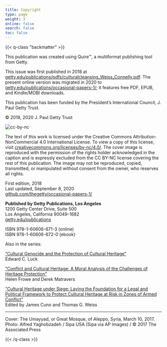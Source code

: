 ```yaml
---
title: Copyright
type: page
weight: 3
online: false
search: false
toc: false
---
```


{{< q-class "backmatter" >}}

This publication was created using Quire™, a multiformat publishing tool from Getty.

This issue was first published in 2018 at [getty.edu/publications/pdfs/culturalcleansing_Weiss_Connelly.pdf](https://www.getty.edu/publications/pdfs/culturalcleansing_Weiss_Connelly.pdf). The present online version was migrated in 2020 to [getty.edu/publications/occasional-papers-1/](https://www.getty.edu/publications/occasional-papers-1/); it features free PDF, EPUB, and Kindle/MOBI downloads.

This publication has been funded by the President’s International Council, J. Paul Getty Trust.

© 2018, 2020 J. Paul Getty Trust

![cc-by-nc](/img/cc-by-nc.png)

The text of this work is licensed under the Creative Commons Attribution-NonCommercial 4.0 International License. To view a copy of this license, visit [creativecommons.org/licenses/by-nc/4.0/](http://creativecommons.org/licenses/by-nc/4.0/). The cover image is reproduced with the permission of the rights holder acknowledged in the caption and is expressly excluded from the CC&nbsp;BY-NC license covering the rest of this publication. The image may not be reproduced, copied, transmitted, or manipulated without consent from the owner, who reserves all rights.

First edition, 2018<br />
Last updated, September 8, 2020<br />
[github.com/thegetty/occasional-papers-1/](https://github.com/thegetty/occasional-papers-1/)

**Published by Getty Publications, Los Angeles**<br />
1200 Getty Center Drive, Suite 500<br />
Los Angeles, California 90049-1682<br />
[getty.edu/publications](http://www.getty.edu/publications)

ISBN 978-1-60606-671-3 (online)<br />
ISBN 978-1-60606-672-0 (ebook)

Also in the series:

[“Cultural Genocide and the Protection of Cultural Heritage”](http://getty.edu/publications/occasional-papers-2/) <br />Edward C. Luck

[“Conflict and Cultural Heritage: A Moral Analysis of the Challenges of Heritage Protection”](https://www.getty.edu/publications/occasional-papers-3/) <br />Helen Frowe and Derek Matravers

[“Cultural Heritage under Siege: Laying the Foundation for a Legal and Political Framework to Protect Cultural Heritage at Risk in Zones of Armed Conflict”](https://www.getty.edu/publications/occasional-papers-4/) <br />Edited by James Cuno and Thomas G. Weiss

---

Cover: The Umayyad, or Great Mosque, of Aleppo, Syria, March 10, 2017. Photo: Alfred Yaghobzadeh&nbsp;/ Sipa USA (Sipa via AP Images) / ©&nbsp;2017 The Associated Press

{{< /q-class >}}
